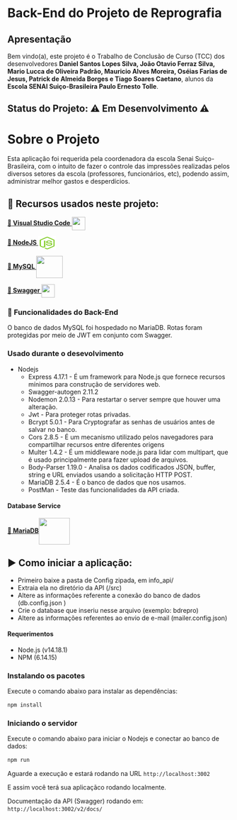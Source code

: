 # Back-End do Projeto de Reprografia

## Apresentação
Bem vindo(a), este projeto é o Trabalho de Conclusão de Curso (TCC) dos desenvolvedores **Daniel Santos Lopes Silva, João Otavio Ferraz Silva, Mario Lucca de Oliveira Padrão, Mauricio Alves Moreira, Oséias Farias de Jesus, Patrick de Almeida Borges e Tiago Soares Caetano**, alunos da **Escola SENAI Suiço-Brasileira Paulo Ernesto Tolle**.

## Status do Projeto: ⚠️ Em Desenvolvimento ⚠️

# Sobre o Projeto
Esta aplicação foi requerida pela coordenadora da escola Senai Suiço-Brasileira, com o intuito de fazer o controle das impressões realizadas pelos diversos setores da escola (professores, funcionários, etc), podendo assim, administrar melhor gastos e desperdícios.

## 📌 Recursos usados neste projeto:


 **<a href="https://code.visualstudio.com/Download">:small_blue_diamond: Visual Studio Code </a>**<img align="center"  height="30" width="30" src="https://cdn.freebiesupply.com/logos/large/2x/visual-studio-code-logo-png-transparent.png" style="max-width:100%;"></img> 


**<a href="https://nodejs.org/en/">:small_blue_diamond: NodeJS </a>**<img align="center"  height="30" width="40" src="https://raw.githubusercontent.com/devicons/devicon/master/icons/nodejs/nodejs-original.svg" style="max-width:100%;"></img> 


**<a href="https://www.mysql.com">:small_blue_diamond: MySQL </a>**<img align="center"  height="50" width="60" src="https://pngimg.com/uploads/mysql/mysql_PNG29.png" style="max-width:100%;"></img> 


**<a href="https://swagger.io">:small_blue_diamond: Swagger </a>**<img align="center"  height="30" width="30" src="https://upload.wikimedia.org/wikipedia/commons/a/ab/Swagger-logo.png" style="max-width:100%;"></img> 

### 📃 Funcionalidades do Back-End
O banco de dados MySQL foi hospedado no MariaDB.
Rotas foram protegidas por meio de JWT em conjunto com Swagger.

### Usado durante o desevolvimento
- Nodejs
  * Express 4.17.1 - É um framework para Node.js que fornece recursos mínimos para construção de servidores web.
  * Swagger-autogen 2.11.2
  * Nodemon 2.0.13 - Para restartar o server sempre que houver uma alteração. 
  * Jwt - Para proteger rotas privadas.
  * Bcrypt 5.0.1 - Para Cryptografar as senhas de usuários antes de salvar no banco.
  * Cors 2.8.5 - É um mecanismo utilizado pelos navegadores para compartilhar recursos entre diferentes origens
  * Multer 1.4.2 - É um middleware node.js para lidar com multipart, que é usado principalmente para fazer upload de arquivos.
  * Body-Parser 1.19.0 - Analisa os dados codificados JSON, buffer, string e URL enviados usando a solicitação HTTP POST.
  * MariaDB 2.5.4 - É o banco de dados que nos usamos. 
  * PostMan - Teste das funcionalidades da API criada.

#### Database Service

**<a href="https://mariadb.org">:small_blue_diamond: MariaDB</a>**<img align="center"  height="60" width="70" src="https://www.softizy.com/blog/wp-content/uploads/2014/05/mariadb.png" style="max-width:100%;"></img> 
 

## :arrow_forward: Como iniciar a aplicação:

 * Primeiro baixe a pasta de Config zipada, em info_api/  <br>
 * Extraia ela no diretório da API (/src)
 * Altere as informações referente a conexão do banco de dados (db.config.json )<br>
 * Crie o database que inseriu nesse arquivo (exemplo: bdrepro)<br>
 * Altere as informações referentes ao envio de e-mail (mailer.config.json)

#### Requerimentos

- Node.js (v14.18.1)
- NPM (6.14.15)

### Instalando os pacotes

Execute o comando abaixo para instalar as dependências:
``` bash
npm install
```

### Iniciando o servidor

Execute o comando abaixo para iniciar o Nodejs e conectar ao banco de dados:
``` bash
npm run
```

Aguarde a execução e estará rodando na URL  `http://localhost:3002`
<br>

E assim você terá sua aplicaçãco rodando localmente.

Documentação da API (Swagger) rodando em: `http://localhost:3002/v2/docs/`
